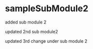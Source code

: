 # sampleSubModule2

added sub module 2 

updated 2nd sub module2

updated 3rd change under sub module 2
